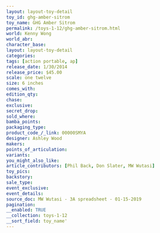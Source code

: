 ```yaml
---
layout: layout-toy-detail 
toy_id: ghg-amber-sitrom
toy_name: GHG Amber Sitrom
permalink: /toys-1-12/ghg-amber-sitrom.html
world: Kenny Wong
world_abr: 
character_base: 
layout: layout-toy-detail
categories: 
tags: [action portable, ap] 
release_date: 1/30/2014
release_price: $45.00 
scale: one twelve
size: 6 inches
comes_with: 
edition_qty: 
chase: 
exclusive: 
secret_drop: 
sold_where: 
bamba_points: 
packaging_type: 
product_code_/_link: 00000SMYA
designer: Ashley Wood
makers: 
points_of_articulation: 
variants: 
you_might_also_like: 
article_contributors: [Phil Back, Don Slater, MW Wutasi]
toy_pics: 
backstory: 
sale_type: 
event_exclusive: 
event_details: 
source_doc: MW Wutasi - 3A spreadsheet - 01-15-2019
pagination: 
__enabled: TRUE
__collection: toys-1-12
__sort_field: toy_name'
---
```

